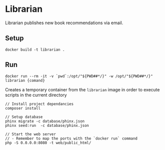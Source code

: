 Librarian
===

Librarian publishes new book recommendations via email. 

Setup
---
`docker build -t librarian .`

Run
---
```
docker run --rm -it -v `pwd`:/opt/"${PWD##*/}" -w /opt/"${PWD##*/}" librarian {comand}
```
Creates a temporary container from the `librarian` image in order to execute scripts in the current directory

```
// Install project dependancies
composer install

// Setup database
phinx migrate -c database/phinx.json
phinx seed:run  -c database/phinx.json

// Start the web server
// - Remember to map the ports with the `docker run` command
php -S 0.0.0.0:8080 -t web/public_html/
```